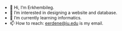 - 👋 Hi, I’m Erkhembileg.
- 👀 I’m interested in designing a website and database.
- 🌱 I’m currently learning informatics.
- 📫 How to reach: eerdene@iu.edu is my email.
